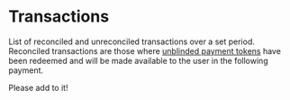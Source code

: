 # Transactions

List of reconciled and unreconciled transactions over a set period. Reconciled transactions are those where [unblinded payment tokens](../confirmations/redeem_unblinded_payment_tokens/README.md) have been redeemed and will be made available to the user in the following payment.

Please add to it!
